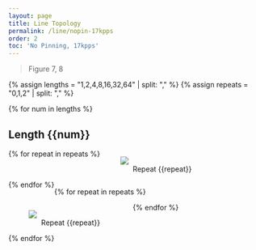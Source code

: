 ```yaml
---
layout: page
title: Line Topology
permalink: /line/nopin-17kpps
order: 2
toc: 'No Pinning, 17kpps'
---
```


> Figure 7, 8

{% assign lengths = "1,2,4,8,16,32,64" | split: "," %}
{% assign repeats = "0,1,2" | split: "," %}

{% for num in lengths %}

<h2>Length {{num}}</h2>

<div style="display: flex; flex-wrap: wrap;">
{% for repeat in repeats %}

<figure style="width: 33%">
<img src="../assets/svg/lines/no-pin-17kpps/{{num}}/hdr-histogram-latencies-repeat-{{repeat}}.svg">
<figcaption style="display: flex; justify-content: center;">Repeat {{repeat}}</figcaption>
</figure>
{% endfor %}

{% for repeat in repeats %}
<figure style="width: 33%">
<img src="../assets/svg/lines/no-pin-17kpps/{{num}}/worstof-timeseries-latencies-repeat-{{repeat}}.svg">
<figcaption style="display: flex; justify-content: center;">Repeat {{repeat}}</figcaption>
</figure>
{% endfor %}

</div>
{% endfor %}

